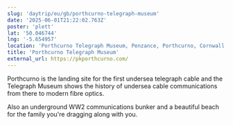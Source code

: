 ```yaml
---
slug: 'daytrip/eu/gb/porthcurno-telegraph-museum'
date: '2025-06-01T21:22:02.763Z'
poster: 'plett'
lat: '50.046744'
lng: '-5.654957'
location: 'Porthcurno Telegraph Museum, Penzance, Porthcurno, Cornwall, TR19 6JX, United Kingdom'
title: 'Porthcurno Telegraph Museum'
external_url: https://pkporthcurno.com/
---
```

Porthcurno is the landing site for the first undersea telegraph cable and the Telegraph Museum shows the history of undersea cable communications from there to modern fibre optics.

Also an underground WW2 communications bunker and a beautiful beach for the family you're dragging along with you.